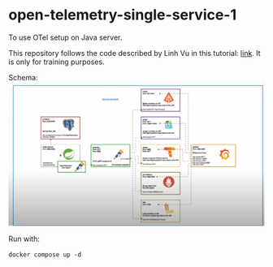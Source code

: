 # open-telemetry-single-service-1

To use OTel setup on Java server.

This repository follows the code described by Linh Vu in this tutorial: [link](https://youtu.be/4YjaR-c0Cjc?list=PLLMxXO6kMiNg6EcNCx6C6pydmgUlDDcZY). It is only for training purposes.

Schema:
![Schema](docs/schema.jpg)

Run with:
```
docker compose up -d
```
